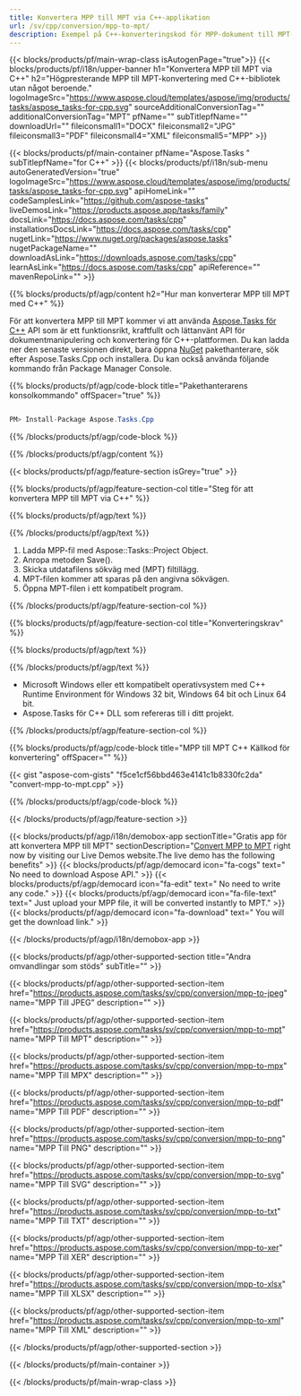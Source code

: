 ```yaml
---
title: Konvertera MPP till MPT via C++-applikation 
url: /sv/cpp/conversion/mpp-to-mpt/ 
description: Exempel på C++-konverteringskod för MPP-dokument till MPT-format. Använd exempelkod för batch-MPP till MPT-konvertering inom valfri C++-applikation.
---
```


{{< blocks/products/pf/main-wrap-class isAutogenPage="true">}}
{{< blocks/products/pf/i18n/upper-banner h1="Konvertera MPP till MPT via C++" h2="Högpresterande MPP till MPT-konvertering med C++-bibliotek utan något beroende." logoImageSrc="https://www.aspose.cloud/templates/aspose/img/products/tasks/aspose_tasks-for-cpp.svg" sourceAdditionalConversionTag="" additionalConversionTag="MPT" pfName="" subTitlepfName="" downloadUrl="" fileiconsmall1="DOCX" fileiconsmall2="JPG" fileiconsmall3="PDF" fileiconsmall4="XML" fileiconsmall5="MPP" >}}

{{< blocks/products/pf/main-container pfName="Aspose.Tasks " subTitlepfName="for C++" >}}
{{< blocks/products/pf/i18n/sub-menu autoGeneratedVersion="true" logoImageSrc="https://www.aspose.cloud/templates/aspose/img/products/tasks/aspose_tasks-for-cpp.svg" apiHomeLink="" codeSamplesLink="https://github.com/aspose-tasks" liveDemosLink="https://products.aspose.app/tasks/family" docsLink="https://docs.aspose.com/tasks/cpp" installationsDocsLink="https://docs.aspose.com/tasks/cpp" nugetLink="https://www.nuget.org/packages/aspose.tasks" nugetPackageName="" downloadAsLink="https://downloads.aspose.com/tasks/cpp" learnAsLink="https://docs.aspose.com/tasks/cpp" apiReference="" mavenRepoLink="" >}}

{{% blocks/products/pf/agp/content h2="Hur man konverterar MPP till MPT med C++" %}}

 För att konvertera MPP till MPT kommer vi att använda
 [Aspose.Tasks för C++](https://products.aspose.com/tasks/cpp)
 API som är ett funktionsrikt, kraftfullt och lättanvänt API för dokumentmanipulering och konvertering för C++-plattformen. Du kan ladda ner den senaste versionen direkt, bara öppna
 [NuGet](https://www.nuget.org/packages/aspose.tasks)
 pakethanterare, sök efter
 Aspose.Tasks.Cpp
 och installera. Du kan också använda följande kommando från Package Manager Console.

{{% blocks/products/pf/agp/code-block title="Pakethanterarens konsolkommando" offSpacer="true" %}}

```cs

PM> Install-Package Aspose.Tasks.Cpp

```

{{% /blocks/products/pf/agp/code-block %}}

{{% /blocks/products/pf/agp/content %}}

{{< blocks/products/pf/agp/feature-section isGrey="true" >}}

{{% blocks/products/pf/agp/feature-section-col title="Steg för att konvertera MPP till MPT via C++" %}}

{{% blocks/products/pf/agp/text %}}


{{% /blocks/products/pf/agp/text %}}

1. Ladda MPP-fil med Aspose::Tasks::Project Object.
1. Anropa metoden Save().
1. Skicka utdatafilens sökväg med (MPT) filtillägg.
1. MPT-filen kommer att sparas på den angivna sökvägen.
1. Öppna MPT-filen i ett kompatibelt program.

{{% /blocks/products/pf/agp/feature-section-col %}}

{{% blocks/products/pf/agp/feature-section-col title="Konverteringskrav" %}}

{{% blocks/products/pf/agp/text %}}


{{% /blocks/products/pf/agp/text %}}

- Microsoft Windows eller ett kompatibelt operativsystem med C++ Runtime Environment för Windows 32 bit, Windows 64 bit och Linux 64 bit.
- Aspose.Tasks för C++ DLL som refereras till i ditt projekt.

{{% /blocks/products/pf/agp/feature-section-col %}}

{{% blocks/products/pf/agp/code-block title="MPP till MPT C++ Källkod för konvertering" offSpacer="" %}}

{{< gist "aspose-com-gists" "f5ce1cf56bbd463e4141c1b8330fc2da" "convert-mpp-to-mpt.cpp" >}}

{{% /blocks/products/pf/agp/code-block %}}

{{< /blocks/products/pf/agp/feature-section >}}

<!-- aboutfile Starts -->

{{< blocks/products/pf/agp/i18n/demobox-app sectionTitle="Gratis app för att konvertera MPP till MPT" sectionDescription="[Convert MPP to MPT](https://products.aspose.app/tasks/conversion/mpp-to-mpt) right now by visiting our Live Demos website.The live demo has the following benefits" >}}
        {{< blocks/products/pf/agp/democard icon="fa-cogs" text=" No need to download Aspose API." >}}
        {{< blocks/products/pf/agp/democard icon="fa-edit" text=" No need to write any code." >}}
        {{< blocks/products/pf/agp/democard icon="fa-file-text" text=" Just upload your MPP file, it will be converted instantly to MPT." >}}
        {{< blocks/products/pf/agp/democard icon="fa-download" text=" You will get the download link." >}}

{{< /blocks/products/pf/agp/i18n/demobox-app >}}

<!-- aboutfile Ends -->

{{< blocks/products/pf/agp/other-supported-section title="Andra omvandlingar som stöds" subTitle="" >}}

{{< blocks/products/pf/agp/other-supported-section-item href="https://products.aspose.com/tasks/sv/cpp/conversion/mpp-to-jpeg" name="MPP Till JPEG" description="" >}}

{{< blocks/products/pf/agp/other-supported-section-item href="https://products.aspose.com/tasks/sv/cpp/conversion/mpp-to-mpt" name="MPP Till MPT" description="" >}}

{{< blocks/products/pf/agp/other-supported-section-item href="https://products.aspose.com/tasks/sv/cpp/conversion/mpp-to-mpx" name="MPP Till MPX" description="" >}}

{{< blocks/products/pf/agp/other-supported-section-item href="https://products.aspose.com/tasks/sv/cpp/conversion/mpp-to-pdf" name="MPP Till PDF" description="" >}}

{{< blocks/products/pf/agp/other-supported-section-item href="https://products.aspose.com/tasks/sv/cpp/conversion/mpp-to-png" name="MPP Till PNG" description="" >}}

{{< blocks/products/pf/agp/other-supported-section-item href="https://products.aspose.com/tasks/sv/cpp/conversion/mpp-to-svg" name="MPP Till SVG" description="" >}}

{{< blocks/products/pf/agp/other-supported-section-item href="https://products.aspose.com/tasks/sv/cpp/conversion/mpp-to-txt" name="MPP Till TXT" description="" >}}

{{< blocks/products/pf/agp/other-supported-section-item href="https://products.aspose.com/tasks/sv/cpp/conversion/mpp-to-xer" name="MPP Till XER" description="" >}}

{{< blocks/products/pf/agp/other-supported-section-item href="https://products.aspose.com/tasks/sv/cpp/conversion/mpp-to-xlsx" name="MPP Till XLSX" description="" >}}

{{< blocks/products/pf/agp/other-supported-section-item href="https://products.aspose.com/tasks/sv/cpp/conversion/mpp-to-xml" name="MPP Till XML" description="" >}}



{{< /blocks/products/pf/agp/other-supported-section >}}

{{< /blocks/products/pf/main-container >}}
    
{{< /blocks/products/pf/main-wrap-class >}}
